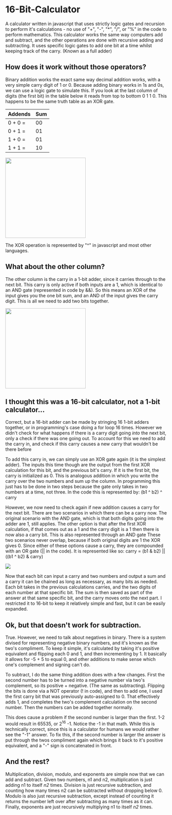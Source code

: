 # 16-Bit-Calculator
A calculator written in javascript that uses strictly logic gates and recursion to perform it's calculations - no use of "+",
"-", "*", "/", or "%" in the code to perform mathematics. This calculator works the same way computers add and subtract, and the other operations are done with recursive adding and subtracting. It uses specific logic gates to  add one bit at a time whilst keeping track of the carry. (Known as a full adder)

## How does it work without those operators?
Binary addition works the exact same way decimal addition works, with a very simple carry digit of 1 or 0. Because adding binary works in 1s and 0s, we can use a logic gate to simulate this. If you look at the last column of digits (the first bit) in the table below it reads from top to bottom 0 1 1 0. This happens to be the same truth table as an XOR gate.</p>
    	    
| Addends | Sum |
| ------- | --- |
| 0 + 0 = | 00 |
| 0 + 1 = | 01 |
| 1 + 0 = | 01 |
| 1 + 1 = | 10 | 

<img src="https://qph.fs.quoracdn.net/main-qimg-c69bee7da1a4f2856f1cf2c05a8bae57" width="250">

The XOR operation is represented by "^" in javascript and most other languages.

## What about the other column?
The other column is the carry in a 1-bit adder, since it carries through to the next bit. This carry is only active if both inputs are a 1, which is identical to an AND gate (represented in code by &&).
So this means an XOR of the input gives you the one bit sum, and an AND of the input gives the carry digit. This is all we need to add two bits together.

<img src="https://qph.fs.quoracdn.net/main-qimg-92c32c968c9b0d2e519fc9d210128d7e" width="250">

## I thought this was a 16-bit calculator, not a 1-bit calculator...
Correct, but a 16-bit adder can be made by stringing 16 1-bit adders together, or in programming's case doing a for loop 16 times. However we didn't check for what happens if there is a carry digit going *into* the next bit, only a check if there was one going out. To account for this we need to add the carry in, and check if this carry causes a new carry that wouldn't be there before

To add this carry in, we can simply use an XOR gate again (it is the simplest adder). The inputs this time though are the output from the first XOR calculation for this bit, and the previous bit's carry. If it is the first bit, the carry is initialized as 0. This is analogous addition in which you write the carry over the two numbers and sum up the column. In programming this just has to be done in two steps because the gate only takes in two numbers at a time, not three. In the code this is represented by: (b1 ^ b2) ^ carry

However, we now need to check again if new addition causes a carry for the next bit. There are two scenarios in which there can be a carry now. The original scenario with the AND gate, which is that both digits going into the adder are 1, still applies. The other option is that after the first XOR calculation, if that comes out as a 1 and the carry digit is a 1 then there is now also a carry bit. This is also represented through an AND gate These two scenarios never overlap, because if both original digits are 1 the XOR gives 0. Since either of these options cause a carry, they are compounded with an OR gate (|| in the code). It is represented like so: carry = (b1 & b2) || ((b1 ^ b2) & carry)

<img src ='https://s33.postimg.cc/d57b5xg4v/550px-_Full-adder.svg.png'/>

Now that each bit can input a carry and two numbers and output a sum and a carry it can be chained as long as necessary, as many bits as needed. Each bit takes in the previous calculations carries, and the two digits of each number at that specific bit. The sum is then saved as part of the answer at that same specific bit, and the carry moves onto the next part. I restricted it to 16-bit to keep it relatively simple and fast, but it can be easily expanded.

## Ok, but that doesn't work for subtraction.
True. However, we need to talk about negatives in binary. There is a system divised for representing negative binary numbers, and it's known as the two's compliment. To keep it simple, it's calculated by taking it's positive equivalent and flipping each 0 and 1, and then incrementing by 1. It basically it allows for -5 + 5 to equal 0, and other additions to make sense which one's complement and signing can't do.

To subtract, I do the same thing addition does with a few changes. First the second number has to be turned into a negative number via two's complement, so its positive +  negative. (The same as subtracting). Flipping the bits is done via a NOT operator (! in code), and then to add one, I used the first carry bit that was previously auto-assigned to 0. That effectively adds 1, and completes the two's complement calculation on the second number. Then the numbers can be added together normally.

This does cause a problem if the second number is larger than the first. 1-2 would result in 65535, or 2<sup>16</sup> -1. Notice the -1  in that math. While this is technically correct, since this is a calculator for humans we would rather see the "-1" answer. To fix this, if the second number is larger the answer is put through the twos compliment again which brings it back to it's positive equivalent, and a "-" sign is concatenated in front.</p>

## And the rest?
Multiplication, division, modulo, and exponents are simple now that we can add and subtract. Given two numbers, n1 and n2, multiplication is just adding n1 to itself *n2* times. Division is just recursive subtraction, and counting how many times n2 can be subtracted without dropping below 0. Modulo is also just recursive subtraction, except instead of counting it returns the number left over after subtracting as many times as it can. Finally, exponents are just recursively multiplying n1 to itself *n2* times.
